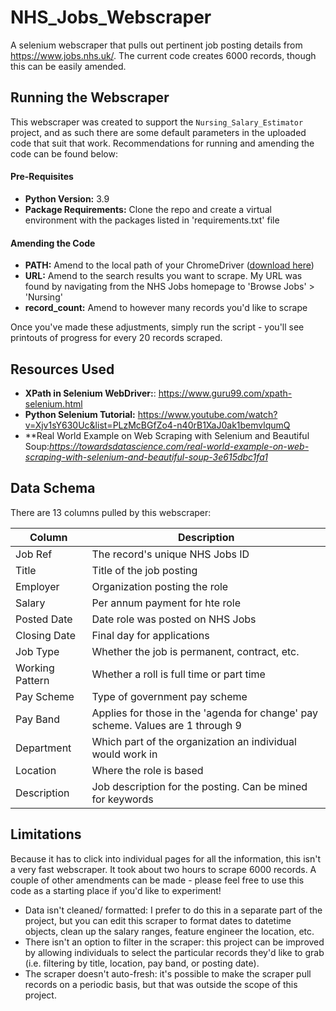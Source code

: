# NHS_Jobs_Webscraper

A selenium webscraper that pulls out pertinent job posting details from https://www.jobs.nhs.uk/. The current code creates 6000 records, though this can be easily amended.

## Running the Webscraper

This webscraper was created to support the `Nursing_Salary_Estimator` project, and as such there are some default parameters in the uploaded code that suit that work. Recommendations for running and amending the code can be found below:

#### Pre-Requisites

* **Python Version:** 3.9
* **Package Requirements:** Clone the repo and create a virtual environment with the packages listed in 'requirements.txt' file

#### Amending the Code 

* **PATH:** Amend to the local path of your ChromeDriver ([download here](https://sites.google.com/a/chromium.org/chromedriver/)) 
* **URL:** Amend to the search results you want to scrape. My URL was found by navigating from the NHS Jobs homepage to 'Browse Jobs' > 'Nursing' 
* **record_count:** Amend to however many records you'd like to scrape 

Once you've made these adjustments, simply run the script - you'll see printouts of progress for every 20 records scraped. 

## Resources Used

* **XPath in Selenium WebDriver:**: https://www.guru99.com/xpath-selenium.html
* **Python Selenium Tutorial:** https://www.youtube.com/watch?v=Xjv1sY630Uc&list=PLzMcBGfZo4-n40rB1XaJ0ak1bemvlqumQ
* **Real World Example on Web Scraping with Selenium and Beautiful Soup:*https://towardsdatascience.com/real-world-example-on-web-scraping-with-selenium-and-beautiful-soup-3e615dbc1fa1* 

## Data Schema

There are 13 columns pulled by this webscraper:

| Column | Description |
| --- | --- |
| Job Ref | The record's unique NHS Jobs ID |
| Title | Title of the job posting |
| Employer | Organization posting the role |
| Salary | Per annum payment for hte role |
| Posted Date | Date role was posted on NHS Jobs |
| Closing Date | Final day for applications |
| Job Type | Whether the job is permanent, contract, etc. |
| Working Pattern | Whether a roll is full time or part time |
| Pay Scheme | Type of government pay scheme |
| Pay Band | Applies for those in the 'agenda for change' pay scheme. Values are 1 through 9 |
| Department | Which part of the organization an individual would work in |
| Location | Where the role is based |
| Description | Job description for the posting. Can be mined for keywords |

## Limitations

Because it has to click into individual pages for all the information, this isn't a very fast webscraper. It took about two hours to scrape 6000 records. A couple of other amendments can be made - please feel free to use this code as a starting place if you'd like to experiment!

* Data isn't cleaned/ formatted: I prefer to do this in a separate part of the project, but you can edit this scraper to format dates to datetime objects, clean up the salary ranges, feature engineer the location, etc. 
* There isn't an option to filter in the scraper: this project can be improved by allowing individuals to select the particular records they'd like to grab (i.e. filtering by title, location, pay band, or posting date). 
* The scraper doesn't auto-fresh: it's possible to make the scraper pull records on a periodic basis, but that was outside the scope of this project. 
